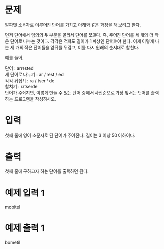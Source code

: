 # 문제
알파벳 소문자로 이루어진 단어를 가지고 아래와 같은 과정을 해 보려고 한다.

먼저 단어에서 임의의 두 부분을 골라서 단어를 쪼갠다. 즉, 주어진 단어를 세 개의 더 작은 단어로 나누는 것이다. 각각은 적어도 길이가 1 이상인 단어여야 한다. 이제 이렇게 나눈 세 개의 작은 단어들을 앞뒤를 뒤집고, 이를 다시 원래의 순서대로 합친다.

예를 들어,

단어 : arrested  
세 단어로 나누기 : ar / rest / ed  
각각 뒤집기 : ra / tser / de  
합치기 : ratserde  
단어가 주어지면, 이렇게 만들 수 있는 단어 중에서 사전순으로 가장 앞서는 단어를 출력하는 프로그램을 작성하시오.

# 입력
첫째 줄에 영어 소문자로 된 단어가 주어진다. 길이는 3 이상 50 이하이다.

# 출력
첫째 줄에 구하고자 하는 단어를 출력하면 된다.

# 예제 입력 1 
mobitel  
# 예제 출력 1 
bometil  
